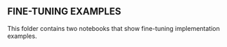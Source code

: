 ## FINE-TUNING EXAMPLES

This folder contains two notebooks that show fine-tuning implementation examples.
